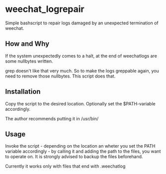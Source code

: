 # weechat_logrepair
Simple bashscript to repair logs damaged by an unexpected termination of weechat.

## How and Why
If the system unexpectedly comes to a halt, at the end of weechatlogs are some nullbytes written.

grep doesn't like that very much. 
So to make the logs greppable again, you need to remove those nullbytes. This script does that.

## Installation
Copy the script to the desired location.
Optionally set the $PATH-variable accordingly.

The author recommends putting it in /usr/bin/

## Usage
Invoke the script - depending on the location an wheter you set the PATH variable accordingly - by calling it and adding the path to the files, you want to operate on.
It is strongly advised to backup the files beforehand.

Currently it works only with files that end with .weechatlog
